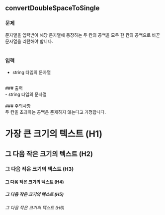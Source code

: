 ## convertDoubleSpaceToSingle

### 문제<br>
문자열을 입력받아 해당 문자열에 등장하는 두 칸의 공백을 모두 한 칸의 공백으로 바꾼 문자열을 리턴해야 합니다.<br>
<br>
### 입력
- string 타입의 문자열<br>
<br>
### 출력<br>
- string 타입의 문자열<br>
<br>
### 주의사항<br>
두 칸을 초과하는 공백은 존재하지 않는다고 가정합니다.<br>

# 가장 큰 크기의 텍스트 (H1)
## 그 다음 작은 크기의 텍스트 (H2)
### 그 다음 작은 크기의 텍스트 (H3)
#### 그 다음 작은 크기의 텍스트 (H4)
##### 그 다음 작은 크기의 텍스트 (H5)
###### 그 다음 작은 크기의 텍스트 (H6)
